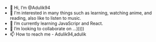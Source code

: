 - 👋 Hi, I’m @Adulik94
- 👀 I'm interested in many things such as learning, watching anime, and reading, also like to listen to music.
- 🌱 I’m currently learning JavaScripr and React.
- 💞️ I’m looking to collaborate on ...)))))
- 📫 How to reach me - Adulik94,adulik

<!---
Adulik94/Adulik94 is a ✨ special ✨ repository because its `README.md` (this file) appears on your GitHub profile.
You can click the Preview link to take a look at your changes.
--->
